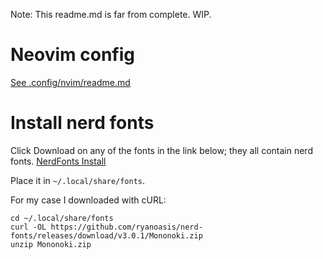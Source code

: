Note: This readme.md is far from complete. WIP.

# Neovim config

[See .config\/nvim\/readme.md](.config/nvim/readme.md)

# Install nerd fonts

Click Download on any of the fonts in the link below; they all contain nerd fonts.
[NerdFonts Install](https://nerdfonts.com/font-downloads)

Place it in `~/.local/share/fonts`.

For my case I downloaded with cURL:
```
cd ~/.local/share/fonts
curl -OL https://github.com/ryanoasis/nerd-fonts/releases/download/v3.0.1/Mononoki.zip
unzip Mononoki.zip
```

